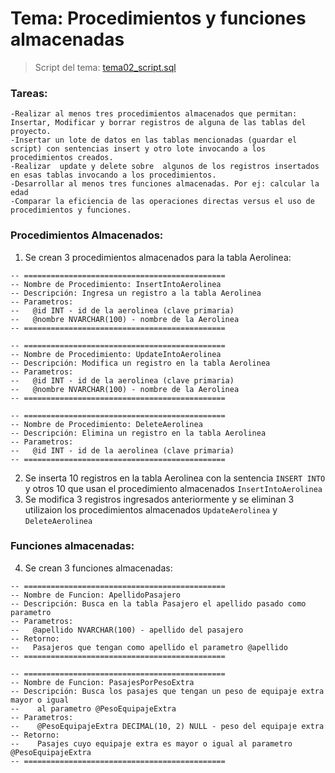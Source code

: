 # Tema: Procedimientos y funciones almacenadas

> Script del tema: [tema02_script.sql](tema02_script.sql)

### Tareas: 

    -Realizar al menos tres procedimientos almacenados que permitan: Insertar, Modificar y borrar registros de alguna de las tablas del proyecto.
    -Insertar un lote de datos en las tablas mencionadas (guardar el script) con sentencias insert y otro lote invocando a los procedimientos creados. 
    -Realizar  update y delete sobre  algunos de los registros insertados en esas tablas invocando a los procedimientos. 
    -Desarrollar al menos tres funciones almacenadas. Por ej: calcular la edad 
    -Comparar la eficiencia de las operaciones directas versus el uso de procedimientos y funciones.

### Procedimientos Almacenados:
1) Se crean 3 procedimientos almacenados para la tabla Aerolinea:
```
-- =============================================
-- Nombre de Procedimiento: InsertIntoAerolinea
-- Descripción: Ingresa un registro a la tabla Aerolinea
-- Parametros:
--   @id INT - id de la aerolinea (clave primaria)
--   @nombre NVARCHAR(100) - nombre de la Aerolinea
-- =============================================
```
```
-- =============================================
-- Nombre de Procedimiento: UpdateIntoAerolinea
-- Descripción: Modifica un registro en la tabla Aerolinea
-- Parametros:
--   @id INT - id de la aerolinea (clave primaria)
--   @nombre NVARCHAR(100) - nombre de la Aerolinea
-- =============================================
```
```
-- =============================================
-- Nombre de Procedimiento: DeleteAerolinea
-- Descripción: Elimina un registro en la tabla Aerolinea
-- Parametros:
--   @id INT - id de la aerolinea (clave primaria)
-- =============================================
```

2) Se inserta 10 registros en la tabla Aerolinea con la sentencia `INSERT INTO` y otros 10 que usan el procedimiento almacenados `InsertIntoAerolinea`
3) Se modifica 3 registros ingresados anteriormente y se eliminan 3 utilizaion los procedimientos almacenados `UpdateAerolinea` y `DeleteAerolinea`

### Funciones almacenadas:

4) Se crean 3 funciones almacenadas:
```
-- =============================================
-- Nombre de Funcion: ApellidoPasajero
-- Descripción: Busca en la tabla Pasajero el apellido pasado como parametro
-- Parametros:
--   @apellido NVARCHAR(100) - apellido del pasajero
-- Retorno:
--   Pasajeros que tengan como apellido el parametro @apellido
-- =============================================
```
```
-- =============================================
-- Nombre de Funcion: PasajesPorPesoExtra
-- Descripción: Busca los pasajes que tengan un peso de equipaje extra mayor o igual 
--    al parametro @PesoEquipajeExtra
-- Parametros:
--    @PesoEquipajeExtra DECIMAL(10, 2) NULL - peso del equipaje extra
-- Retorno:
--    Pasajes cuyo equipaje extra es mayor o igual al parametro @PesoEquipajeExtra
-- =============================================
```
